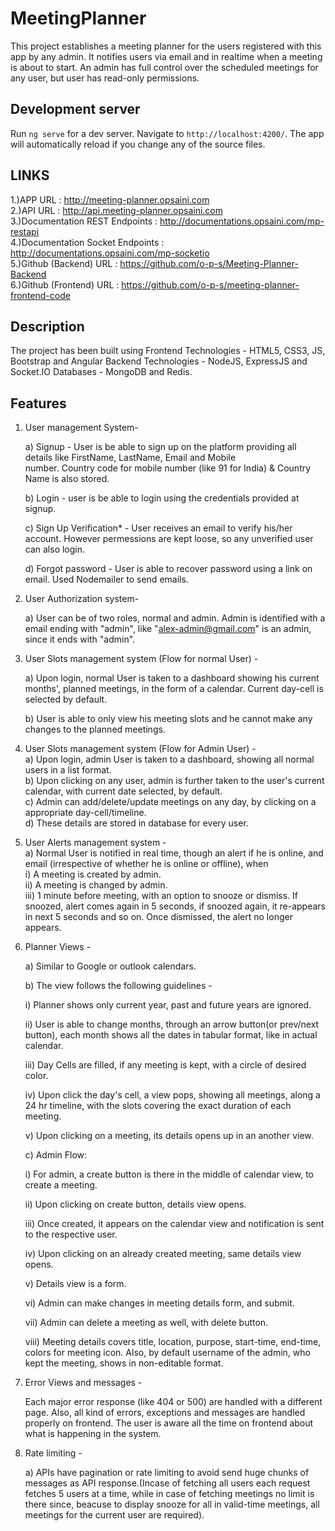 # MeetingPlanner

This project establishes a meeting planner for the users registered with this app by any admin. It notifies users via email and in realtime when a meeting is about to start. An admin has full control over the scheduled meetings for any user, but user has read-only permissions. 

## Development server

Run `ng serve` for a dev server. Navigate to `http://localhost:4200/`. The app will automatically reload if you change any of the source files.

## LINKS
  1.)APP URL : http://meeting-planner.opsaini.com \
  2.)API URL : http://api.meeting-planner.opsaini.com \
	3.)Documentation REST Endpoints : http://documentations.opsaini.com/mp-restapi <br/> 
	4.)Documentation Socket Endpoints : http://documentations.opsaini.com/mp-socketio \
	5.)Github (Backend) URL : https://github.com/o-p-s/Meeting-Planner-Backend \
	6.)Github (Frontend) URL : https://github.com/o-p-s/meeting-planner-frontend-code 

## Description
The project has been built using 
		Frontend Technologies - HTML5, CSS3, JS, Bootstrap and Angular
		Backend Technologies - NodeJS, ExpressJS and Socket.IO
		Databases - MongoDB and Redis.

## Features
1) User management System-
		
    a) Signup - User is be able to sign up on the platform providing all details like FirstName, LastName, Email and Mobile   
       number. Country code for mobile number (like 91 for India) & Country Name is also stored. 
		
    b) Login - user is be able to login using the credentials provided at signup.
 
    c) Sign Up Verification* - User receives an email to verify his/her account. However permessions are kept loose, so any 
       unverified user can also login. 
       
    d) Forgot password - User is able to recover password using a link on email. Used Nodemailer to send emails. 
	
  2) User Authorization system-
  
		a) User can be of two roles, normal and admin. Admin is identified with a email ending with "admin", like 
       "alex-admin@gmail.com" is an admin, since it ends with "admin".       
	
  3) User Slots management system (Flow for normal User) -
  
		a) Upon login, normal User is taken to a dashboard showing his current months', planned meetings, in the form of a calendar. 
       Current day-cell is selected by default.
       
		b) User is able to only view his meeting slots and he cannot make any changes to the planned meetings.    
	
  4) User Slots management system (Flow for Admin User) - \
    a) Upon login, admin User is taken to a dashboard, showing all normal users in a list format. \
    b) Upon clicking on any user, admin is further taken to the user's current calendar, with current date selected, 
       by default. \
    c) Admin can add/delete/update meetings on any day, by clicking on a appropriate day-cell/timeline. \
    d) These details are stored in database for every user. 
	
  5) User Alerts management system - \
    a) Normal User is notified in real time, though an alert if he is online, and email (irrespective of whether he is online or 
       offline), when \
      i) A meeting is created by admin. \
      ii) A meeting is changed by admin. \
      iii) 1 minute before meeting, with an option to snooze or dismiss. If snoozed, alert comes again in 5 seconds, if snoozed 
          again, it re-appears in next 5 seconds and so on. Once dismissed, the alert no longer appears. 
	
  6) Planner Views -
  
		a) Similar to Google or outlook calendars.
    
		b) The view follows the following guidelines - 
			
      i) Planner shows only current year, past and future years are ignored.
			
      ii) User is able to change months, through an arrow button(or prev/next button), each month shows all the dates in tabular 
          format, like in actual calendar.
			
      iii) Day Cells are filled, if any meeting is kept, with a circle of desired color. 
			
      iv) Upon click the day's cell, a view pops, showing all meetings, along a 24 hr timeline, with the slots covering the 
          exact duration of each meeting.
			
      v) Upon clicking on a meeting, its details opens up in an another view.
      
		c) Admin Flow:
			
      i) For admin, a create button is there in the middle of calendar view, to create a meeting.
			
      ii) Upon clicking on create button, details view opens.
			
      iii) Once created, it appears on the calendar view and notification is sent to the respective user.
			
      iv) Upon clicking on an already created meeting, same details view opens.
			
      v) Details view is a form.
			
      vi) Admin can make changes in meeting details form, and submit.
			
      vii) Admin can delete a meeting as well, with delete button.
			
      viii) Meeting details covers title, location, purpose, start-time, end-time, colors for meeting icon. Also, by default 
            username of the admin, who kept the meeting, shows in non-editable format.
	
  7) Error Views and messages - 
  
		Each major error response (like 404 or 500) are handled with a different page. Also, all kind of errors, exceptions and 
    messages are handled properly on frontend. The user is aware all the time on frontend about what is happening in the system.
	
  8) Rate limiting - 
  
		a) APIs have pagination or rate limiting to avoid send huge chunks of messages as API response.(Incase of fetching all users 
      each request fetches 5 users at a time, while in case of fetching meetings no limit is there since, beacuse to display 
      snooze for all in valid-time meetings, all meetings for the current user are required).
